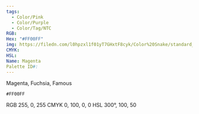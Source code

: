 ```yaml
---
tags:
  - Color/Pink
  - Color/Purple
  - Color/Tag/NTC
RGB: 
Hex: "#FF00FF"
img: https://filedn.com/l0hpzxl1f01yT7GHxtF8cyk/Color%20Snake/standard_csv_to_svg/%23/FF00FF.svg
CMYK: 
HSL: 
Name: Magenta
Palette ID#:
---
```

Magenta, Fuchsia, Famous
```palette
#FF00FF

```
RGB 255, 0, 255
CMYK	0, 100, 0, 0
HSL	300°, 100, 50